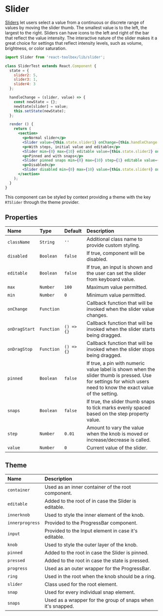 # Slider

[Sliders](https://material.google.com/components/sliders.html) let users select a value from a continuous or discrete range of values by moving the slider thumb. The smallest value is to the left, the largest to the right. Sliders can have icons to the left and right of the bar that reflect the value intensity. The interactive nature of the slider makes it a great choice for settings that reflect intensity levels, such as volume, brightness, or color saturation.

<!-- example -->
```jsx
import Slider from 'react-toolbox/lib/slider';

class SliderTest extends React.Component {
  state = {
    slider2: 5,
    slider3: 1,
    slider4: 3
  };

  handleChange = (slider, value) => {
    const newState = {};
    newState[slider] = value;
    this.setState(newState);
  };

  render () {
    return (
      <section>
        <p>Normal slider</p>
        <Slider value={this.state.slider1} onChange={this.handleChange.bind(this, 'slider1')} />
        <p>With steps, initial value and editable</p>
        <Slider min={0} max={10} editable value={this.state.slider2} onChange={this.handleChange.bind(this, 'slider2')} />
        <p>Pinned and with snaps</p>
        <Slider pinned snaps min={0} max={10} step={1} editable value={this.state.slider3} onChange={this.handleChange.bind(this, 'slider3')} />
        <p>Disabled</p>
        <Slider disabled min={0} max={10} value={this.state.slider4} onChange={this.handleChange.bind(this, 'slider4')} />
      </section>
    );
  }
}
```

This component can be styled by context providing a theme with the key `RTSlider` through the theme provider.

## Properties

| Name          | Type          | Default   | Description|
|:-----|:-----|:-----|:-----|
| `className`   | `String`      | `''`       | Additional class name to provide custom styling.|
| `disabled`    | `Boolean`     | `false`    | If true, component will be disabled.|
| `editable`    | `Boolean`     | `false`    | If true, an input is shown and the user can set the slider from keyboard value.|
| `max`         | `Number`      | `100`      | Maximum value permitted.|
| `min`         | `Number`      | `0`        | Minimum value permitted.|
| `onChange`    | `Function`    |            | Callback function that will be invoked when the slider value changes.|
| `onDragStart` | `Function`    | `() => {}` | Callback function that will be invoked when the slider starts being dragged. |
| `onDragStop`  | `Function`    | `() => {}` | Callback function that will be invoked when the slider stops being dragged.|
| `pinned`      | `Boolean`     | `false`    | If true, a pin with numeric value label is shown when the slider thumb is pressed. Use for settings for which users need to know the exact value of the setting.|
| `snaps`       | `Boolean`     | `false`    | If true, the slider thumb snaps to tick marks evenly spaced based on the step property value.|
| `step`        | `Number`      | `0.01`     | Amount to vary the value when the knob is moved or increase/decrease is called.|
| `value`       | `Number`      | `0`        | Current value of the slider.|

## Theme

| Name     | Description|
|:---------|:-----------|
| `container` | Used as an inner container of the root component.|
| `editable` | Added to the root of in case the Slider is editable.|
| `innerknob` | Used to style the inner element of the knob.|
| `innerprogress` | Provided to the ProgressBar component.|
| `input` | Provided to the Input element in case it's editable.|
| `knob` | Used to style the outer layer of the knob.|
| `pinned` | Added to the root in case the Slider is pinned.|
| `pressed` | Added to the root in case the state is pressed.|
| `progress` | Used as an outer wrapper for the ProgressBar.|
| `ring` | Used in the root when the knob should be a ring.|
| `slider` | Class used for the root element.|
| `snap` | Used for every individual snap element.|
| `snaps` | Used as a wrapper for the group of snaps when it's snapped.|
